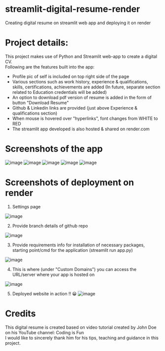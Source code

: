 # streamlit-digital-resume-render
Creating digital resume on streamlit web app and deploying it on render

# Project details:
This project makes use of Python and Streamlit web-app to create a digital CV. <br />
Following are the features built into the app:<br />
- Profile pic of self is included on top right side of the page
- Various sections such as work history, experience & qualifications, skills, certifications, achievements are added (In future, separate section related to
Education credentials will be added)
- An option to download pdf version of resume is added in the form of button "Download Resume"
- Github & Linkedin links are provided (just above Experience & qualifications section)
- When mouse is hovered over "hyperlinks", font changes from WHITE to RED
- The streamlit app developed is also hosted & shared on render.com


# Screenshots of the app

![image](https://user-images.githubusercontent.com/56335301/190382310-e533ddcf-67c0-442e-96c8-fc55e217c4fe.png)
![image](https://user-images.githubusercontent.com/56335301/190382398-a293dbbd-f792-4a47-8eab-ab38c79c5cf4.png)
![image](https://user-images.githubusercontent.com/56335301/190382473-7f571633-f510-463f-bf49-2307c1e0100c.png)
![image](https://user-images.githubusercontent.com/56335301/190382564-94c65ca8-6415-4841-b990-9d33ba55eb15.png)
![image](https://user-images.githubusercontent.com/56335301/190382621-3273baec-5e38-407e-9348-236e12daf195.png)

# Screenshots of deployment on render

1. Settings page

![image](https://user-images.githubusercontent.com/56335301/191258135-14ddaf8c-b823-4089-95f4-0c7ac644ab05.png)

2. Provide branch details of github repo

![image](https://user-images.githubusercontent.com/56335301/191258224-3da5ce9a-bcdb-41a7-a0b2-d409b2f6a145.png)


3. Provide requirements info for installation of necessary packages, starting point/cmd for the application (streamlit run app.py)

![image](https://user-images.githubusercontent.com/56335301/191258302-16b9a45c-65d4-4464-b9bf-d808dc9617bf.png)

4. This is where (under "Custom Domains") you can access the URL/server where your app is hosted on

![image](https://user-images.githubusercontent.com/56335301/191258482-abfef424-57fb-4f51-a76f-9c37a2d67ee4.png)

5. Deployed website in action !! 😀
![image](https://user-images.githubusercontent.com/56335301/191270388-fb623110-c138-4eca-bb5d-3d391ddfd89a.png)


# Credits
This digital resume is created based on video tutorial created by John Doe on his YouTube channel: Coding is Fun<br />
I would like to sincerely thank him for his tips, teaching and guidance in this project.
